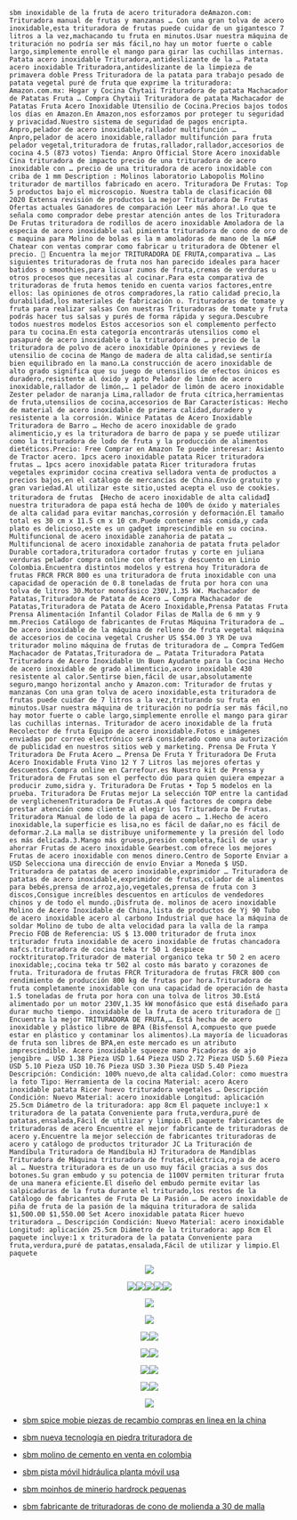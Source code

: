 
```
sbm inoxidable de la fruta de acero trituradora deAmazon.com: Trituradora manual de frutas y manzanas … Con una gran tolva de acero inoxidable,esta trituradora de frutas puede cuidar de un gigantesco 7 litros a la vez,machacando tu fruta en minutos.Usar nuestra máquina de trituración no podría ser más fácil,no hay un motor fuerte o cable largo,simplemente enrolle el mango para girar las cuchillas internas. Patata acero inoxidable Trituradora,antideslizante de la … Patata acero inoxidable Trituradora,antideslizante de la limpieza de primavera doble Press Trituradora de la patata para trabajo pesado de patata vegetal puré de fruta que exprime la trituradora: Amazon.com.mx: Hogar y Cocina Chytaii Trituradora de patata Machacador de Patatas Fruta … Compra Chytaii Trituradora de patata Machacador de Patatas Fruta Acero Inoxidable Utensilio de Cocina.Precios bajos todos los días en Amazon.En Amazon,nos esforzamos por proteger tu seguridad y privacidad.Nuestro sistema de seguridad de pagos encripta. Anpro,pelador de acero inoxidable,rallador multifunción … Anpro,pelador de acero inoxidable,rallador multifunción para fruta pelador vegetal,trituradora de frutas,rallador,rallador,accesorios de cocina 4.5 (873 votos) Tienda: Anpro Official Store Acero inoxidable Cina trituradora de impacto precio de una trituradora de acero inoxidable con … precio de una trituradora de acero inoxidable con criba de 1 mm Description : Molinos laboratorio Labopolis Molino triturador de martillos fabricado en acero. Trituradora De Frutas: Top 5 productos bajo el microscopio. Nuestra tabla de clasificación 08 2020 Extensa revisión de productos La mejor Trituradora De Frutas Ofertas actuales Ganadores de comparación Leer más ahora!.Lo que te señala como comprador debe prestar atención antes de los Trituradora De Frutas trituradora de rodillos de acero inoxidable Amoladora de la especia de acero inoxidable sal pimienta trituradora de cono de oro de c maquina para Molino de bolas es la m amoladoras de mano de la m&# Chatear con ventas comprar como fabricar u trituradora de Obtener el precio. 🥇 Encuentra la mejor TRITURADORA DE FRUTA,comparativa … Las siguientes trituradoras de fruta nos han parecido ideales para hacer batidos o smoothies,para licuar zumos de fruta,cremas de verduras u otros procesos que necesitas al cocinar.Para esta comparativa de trituradoras de fruta hemos tenido en cuenta varios factores,entre ellos: las opiniones de otros compradores,la ratio calidad precio,la durabilidad,los materiales de fabricación o. Trituradoras de tomate y fruta para realizar salsas Con nuestras Trituradoras de tomate y fruta podrás hacer tus salsas y purés de forma rápida y segura.Descubre todos nuestros modelos Estos accesorios son el complemento perfecto para tu cocina.En esta categoría encontrarás utensilios como el pasapuré de acero inoxidable o la trituradora de … precio de la trituradora de polvo de acero inoxidable Opiniones y reviews de utensilio de cocina de Mango de madera de alta calidad,se sentiría bien equilibrado en la mano.La construcción de acero inoxidable de alto grado significa que su juego de utensilios de efectos únicos es duradero,resistente al óxido y apto Pelador de limón de acero inoxidable,rallador de limón,… 1 pelador de limón de acero inoxidable Zester pelador de naranja Lima,rallador de fruta cítrica,herramientas de fruta,utensilios de cocina,accesorios de Bar Características: Hecho de material de acero inoxidable de primera calidad,duradero y resistente a la corrosión. Winice Patatas de Acero Inoxidable Trituradora de Barro … Hecho de acero inoxidable de grado alimenticio,y es la trituradora de barro de papa y se puede utilizar como la trituradora de lodo de fruta y la producción de alimentos dietéticos.Precio: Free Comprar en Amazon Te puede interesar: Asiento de Tractor acero. 1pcs acero inoxidable patata Ricer trituradora frutas … 1pcs acero inoxidable patata Ricer trituradora frutas vegetales exprimidor cocina creativa selladora venta de productos a precios bajos,en el catálogo de mercancías de China.Envío gratuito y gran variedad.Al utilizar este sitio,usted acepta el uso de cookies. trituradora de frutas 【Hecho de acero inoxidable de alta calidad】nuestra trituradora de papa está hecha de 100% de óxido y materiales de alta calidad para evitar manchas,corrosión y deformación.El tamaño total es 30 cm x 11.5 cm x 10 cm.Puede contener más comida,y cada plato es delicioso,este es un gadget imprescindible en su cocina. Multifuncional de acero inoxidable zanahoria de patata … Multifuncional de acero inoxidable zanahoria de patata fruta pelador Durable cortadora,trituradora cortador frutas y corte en juliana verduras pelador compra online con ofertas y descuento en Linio Colombia.Encuentra distintos modelos y estrena hoy Trituradora de frutas FRCR FRCR 800 es una trituradora de fruta inoxidable con una capacidad de operación de 0.8 toneladas de fruta por hora con una tolva de litros 30.Motor monofásico 230V,1.35 kW. Machacador de Patatas,Trituradora de Patata de Acero … Compra Machacador de Patatas,Trituradora de Patata de Acero Inoxidable,Prensa Patatas Fruta Prensa Alimentación Infantil Colador Filas de Malla de 6 mm y 9 mm.Precios Catálogo de fabricantes de Frutas Máquina Trituradora de … De acero inoxidable de la máquina de relleno de fruta vegetal máquina de accesorios de cocina vegetal Crusher US $54.00 3 YR De uva triturador molino máquina de frutas de trituradora de … Compra TedGem Machacador de Patatas,Trituradora de … Patata Trituradora Patata Trituradora de Acero Inoxidable Un Buen Ayudante para la Cocina Hecho de acero inoxidable de grado alimenticio,acero inoxidable 430 resistente al calor.Sentirse bien,fácil de usar,absolutamente seguro,mango horizontal ancho y Amazon.com: Triturador de frutas y manzanas Con una gran tolva de acero inoxidable,esta trituradora de frutas puede cuidar de 7 litros a la vez,triturando su fruta en minutos.Usar nuestra máquina de trituración no podría ser más fácil,no hay motor fuerte o cable largo,simplemente enrolle el mango para girar las cuchillas internas. Triturador de acero inoxidable de la fruta Recolector de fruta Equipo de acero inoxidable.Fotos e imágenes enviadas por correo electrónico será considerado como una autorización de publicidad en nuestros sitios web y marketing. Prensa De Fruta Y Trituradora De Fruta Acero … Prensa De Fruta Y Trituradora De Fruta Acero Inoxidable Fruta Vino 12 Y 7 Litros las mejores ofertas y descuentos.Compra online en Carrefour.es Nuestro kit de Prensa y Trituradora de Frutas son el perfecto dúo para quien quiera empezar a producir zumo,sidra y. Trituradora De Frutas • Top 5 modelos en la prueba. Trituradora De Frutas mejor La selección TOP entre la cantidad de verglichenenTrituradora De Frutas.A qué factores de compra debe prestar atención como cliente al elegir los Trituradora De Frutas. Trituradora Manual de lodo de la papa de acero … 1.Hecho de acero inoxidable,la superficie es lisa,no es fácil de dañar,no es fácil de deformar.2.La malla se distribuye uniformemente y la presión del lodo es más delicada.3.Mango más grueso,presión completa,fácil de usar y ahorrar Frutas de acero inoxidable Gearbest.com ofrece los mejores Frutas de acero inoxidable con menos dinero.Centro de Soporte Enviar a USD Selecciona una dirección de envío Enviar a Moneda $ USD. Trituradora de patatas de acero inoxidable,exprimidor … Trituradora de patatas de acero inoxidable,exprimidor de frutas,colador de alimentos para bebés,prensa de arroz,ajo,vegetales,prensa de fruta con 3 discos,Consigue increíbles descuentos en artículos de vendedores chinos y de todo el mundo.¡Disfruta de. molinos de acero inoxidable Molino de Acero Inoxidable de China,lista de productos de Yj 90 Tubo de acero inoxidable acero al carbono Industrial que hace la máquina de soldar Molino de tubo de alta velocidad para la valla de la rampa Precio FOB de Referencia: US $ 13.000 triturador de fruta inox triturador fruta inoxidable de acero inoxidable de frutas chancadora mafcs.trituradora de cocina teka tr 50 1 despiece rocktrituratop.Triturador de material organico teka tr 50 2 en acero inoxidable;,cocina teka tr 502 al costo más barato y corazones de fruta. Trituradora de frutas FRCR Trituradora de frutas FRCR 800 con rendimiento de producción 800 kg de frutas por hora.Trituradora de fruta completamente inoxidable con una capacidad de operación de hasta 1.5 toneladas de fruta por hora con una tolva de litros 30.Está alimentado por un motor 230V,1.35 kW monofásico que está diseñado para durar mucho tiempo. inoxidable de la fruta de acero trituradora de 🥇 Encuentra la mejor TRITURADORA DE FRUTA,… Está hecha de acero inoxidable y plástico libre de BPA (Bisfensol A,compuesto que puede estar en plástico y contaminar los alimentos).La mayoría de licuadoras de fruta son libres de BPA,en este mercado es un atributo imprescindible. Acero inoxidable squeeze mano Picadoras de ajo jengibre … USD 1.38 Pieza USD 1.64 Pieza USD 2.72 Pieza USD 5.60 Pieza USD 5.10 Pieza USD 10.76 Pieza USD 3.30 Pieza USD 5.40 Pieza Descripción: Condición: 100% nuevo,de alta calidad.Color: como muestra la foto Tipo: Herramienta de la cocina Material: acero Acero inoxidable patata Ricer huevo trituradora vegetales … Descripción Condición: Nuevo Material: acero inoxidable Longitud: aplicación 25.5cm Diámetro de la trituradora: app 8cm El paquete incluye:1 x trituradora de la patata Conveniente para fruta,verdura,puré de patatas,ensalada,Fácil de utilizar y limpio.El paquete fabricantes de trituradoras de acero Encuentre el mejor fabricante de trituradoras de acero y.Encuentre la mejor selección de fabricantes trituradoras de acero y catálogo de productos triturador JC La Trituración de Mandíbula Trituradora de Mandíbula HJ Trituradora de Mandíblas Trituradora de Máquina trituradora de frutas,eléctrica,roja de acero al … Nuestra trituradora es de un uso muy fácil gracias a sus dos botones.Su gran embudo y su potencia de 1100V permiten triturar fruta de una manera eficiente.El diseño del embudo permite evitar las salpicaduras de la fruta durante el triturado,los restos de la Catálogo de fabricantes de Fruta De La Pasión … De acero inoxidable de piña de fruta de la pasión de la máquina trituradora de salida $1,500.00 $1,550.00 Set Acero inoxidable patata Ricer huevo trituradora … Descripción Condición: Nuevo Material: acero inoxidable Longitud: aplicación 25.5cm Diámetro de la trituradora: app 8cm El paquete incluye:1 x trituradora de la patata Conveniente para fruta,verdura,puré de patatas,ensalada,Fácil de utilizar y limpio.El paquete 
```

<div align="center">

<a href="https://es-crusher.shibang-china.com/github&k=sbm+inoxidable+de+la+fruta+de+acero+trituradora+de"><img src="https://static.shibang-china.com/es/crusher/logo.jpg"></a>

<a href="https://es-crusher.shibang-china.com/github&k=sbm+inoxidable+de+la+fruta+de+acero+trituradora+de"><img src="https://static.shibang-china.com/es/crusher/index.jpg"></a><a href="https://es-crusher.shibang-china.com/material.htmlgithub&k=sbm+inoxidable+de+la+fruta+de+acero+trituradora+de"><img src="https://static.shibang-china.com/es/crusher/material.jpg"></a><a href="https://es-crusher.shibang-china.com/application.htmlgithub&k=sbm+inoxidable+de+la+fruta+de+acero+trituradora+de"><img src="https://static.shibang-china.com/es/crusher/application.jpg"></a><a href="https://es-crusher.shibang-china.com/aboutus.htmlgithub&k=sbm+inoxidable+de+la+fruta+de+acero+trituradora+de"><img src="https://static.shibang-china.com/es/crusher/aboutus.jpg"></a><a href="https://es-crusher.shibang-china.com/contact.htmlgithub&k=sbm+inoxidable+de+la+fruta+de+acero+trituradora+de"><img src="https://static.shibang-china.com/es/crusher/contact.jpg"></a>

<a href="https://es-crusher.shibang-china.com/github&k=sbm+inoxidable+de+la+fruta+de+acero+trituradora+de"><img src="https://static.shibang-china.com/es/crusher/banner.jpg"></a>

<a href="https://swt.shibang-china.com/github&k=sbm+inoxidable+de+la+fruta+de+acero+trituradora+de"><img src="https://static.shibang-china.com/es/crusher/text.jpg"></a>

<a href="https://swt.shibang-china.com/github&k=sbm+inoxidable+de+la+fruta+de+acero+trituradora+de"><img src="https://static.shibang-china.com/es/crusher/chat.jpg"></a><a href="https://es-crusher.shibang-china.com/contact.htmlgithub&k=sbm+inoxidable+de+la+fruta+de+acero+trituradora+de"><img src="https://static.shibang-china.com/es/crusher/message.jpg"></a>

<a href="https://es-crusher.shibang-china.com/products/pe.htmlgithub&k=sbm+inoxidable+de+la+fruta+de+acero+trituradora+de"><img src="https://static.shibang-china.com/es/crusher/pe.jpg"></a><a href="https://es-crusher.shibang-china.com/products/pf.htmlgithub&k=sbm+inoxidable+de+la+fruta+de+acero+trituradora+de"><img src="https://static.shibang-china.com/es/crusher/pf.jpg"></a>

<a href="https://es-crusher.shibang-china.com/products/hpt.htmlgithub&k=sbm+inoxidable+de+la+fruta+de+acero+trituradora+de"><img src="https://static.shibang-china.com/es/crusher/hpt.jpg"></a><a href="https://es-crusher.shibang-china.com/products/vsi.htmlgithub&k=sbm+inoxidable+de+la+fruta+de+acero+trituradora+de"><img src="https://static.shibang-china.com/es/crusher/vsi.jpg"></a>

<a href="https://es-crusher.shibang-china.com/products/klv.htmlgithub&k=sbm+inoxidable+de+la+fruta+de+acero+trituradora+de"><img src="https://static.shibang-china.com/es/crusher/klv.jpg"></a><a href="https://es-crusher.shibang-china.com/products/portable.htmlgithub&k=sbm+inoxidable+de+la+fruta+de+acero+trituradora+de"><img src="https://static.shibang-china.com/es/crusher/portable.jpg"></a>

<a href="https://swt.shibang-china.com/github&k=sbm+inoxidable+de+la+fruta+de+acero+trituradora+de"><img src="https://static.shibang-china.com/es/crusher/case.jpg"></a>

</div>


* [sbm spice mobie piezas de recambio compras en linea en la china](sbm%20spice%20mobie%20piezas%20de%20recambio%20compras%20en%20linea%20en%20la%20china.md)

* [sbm nueva tecnología en piedra trituradora de](sbm%20nueva%20tecnolog%C3%ADa%20en%20piedra%20trituradora%20de.md)

* [sbm molino de cemento en venta en colombia](sbm%20molino%20de%20cemento%20en%20venta%20en%20colombia.md)

* [sbm pista móvil hidráulica planta móvil usa](sbm%20pista%20m%C3%B3vil%20hidr%C3%A1ulica%20planta%20m%C3%B3vil%20usa.md)

* [sbm moinhos de minerio hardrock pequenas](sbm%20moinhos%20de%20minerio%20hardrock%20pequenas.md)

* [sbm fabricante de trituradoras de cono de molienda a 30 de malla](sbm%20fabricante%20de%20trituradoras%20de%20cono%20de%20molienda%20a%2030%20de%20malla.md)